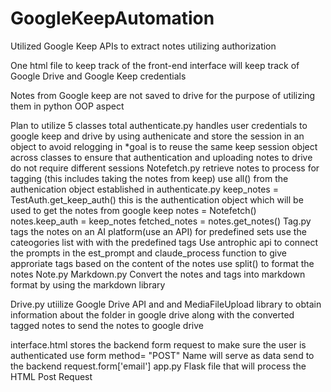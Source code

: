 # GoogleKeepAutomation
Utilized Google Keep APIs to extract notes utilizing authorization

One html file to keep track of the front-end interface
will keep track of Google Drive and Google Keep credentials


Notes from Google keep are not saved to drive for the purpose of utilizing them in python
OOP aspect

Plan to utilize 5 classes total
authenticate.py
handles user credentials to google keep and drive by using authenicate and store the session in an object to avoid relogging in
*goal is to reuse the same keep session object across classes to ensure that authentication and uploading notes to drive do not require different sessions
Notefetch.py
retrieve notes to process for tagging (this includes taking the notes from keep)
use all() from the authenication object established in authenticate.py
keep_notes = TestAuth.get_keep_auth() this is the authentication object which will be used to get the notes from google keep
notes = Notefetch()
notes.keep_auth = keep_notes
fetched_notes = notes.get_notes()
Tag.py
tags the notes on an AI platform(use an API) for predefined sets
use the cateogories list with with the predefined tags
Use antrophic api to connect the prompts in the est_prompt and claude_process function to give approriate tags based on the content of the notes
use split() to format the notes
Note.py
Markdown.py
Convert the notes and tags into markdown format by using the markdown library

Drive.py
utiilize Google Drive API and and MediaFileUpload library to obtain information about the folder in google drive along with the converted tagged  notes to send the notes to google drive



interface.html
stores the backend form request to make sure the user is authenticated use form method= "POST"
Name will serve as data send to the backend request.form['email'] 
app.py
Flask file that will process the HTML Post Request

